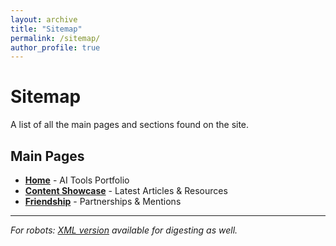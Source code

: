 ```yaml
---
layout: archive
title: "Sitemap"
permalink: /sitemap/
author_profile: true
---
```


# Sitemap

A list of all the main pages and sections found on the site.

## Main Pages

- **[Home](/)** - AI Tools Portfolio
- **[Content Showcase](/year-archive/)** - Latest Articles & Resources
- **[Friendship](/friend-ship/)** - Partnerships & Mentions

---


*For robots: [XML version](/sitemap.xml) available for digesting as well.*
